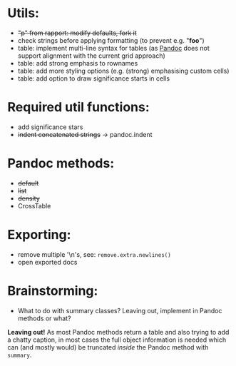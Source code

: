 
# Utils:

  * ~~"p" from rapport: modify defaults, fork it~~
  * check strings before applying formatting (to prevent e.g. "****foo****")
  * table: implement multi-line syntax for tables (as [Pandoc](http://johnmacfarlane.net/pandoc) does not support alignment with the current grid approach)
  * table: add strong emphasis to rownames
  * table: add more styling options (e.g. (strong) emphasising custom cells)
  * table: add option to draw significance starts in cells

# Required util functions:

  * add significance stars
  * ~~indent concatenated strings~~ -> pandoc.indent

# Pandoc methods:

  * ~~default~~
  * ~~list~~
  * ~~density~~
  * CrossTable

# Exporting:

 * remove multiple '\n's, see: `remove.extra.newlines()`
 * open exported docs

# Brainstorming:

  * What to do with summary classes? Leaving out, implement in Pandoc methods or what?

   **Leaving out!** As most Pandoc methods return a table and also trying to add a chatty caption, in most cases the full object information is needed which can (and mostly would) be truncated *inside* the Pandoc method with `summary`.
